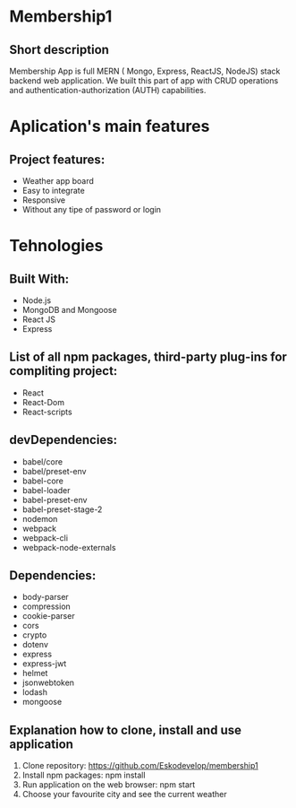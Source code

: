 # Membership1
## Short description

Membership App is full MERN ( Mongo, Express, ReactJS, NodeJS) stack backend web application. We built this part of app with CRUD operations and authentication-authorization (AUTH) capabilities.

# Aplication's main features
## Project features:

* Weather app board
* Easy to integrate
* Responsive
* Without any tipe of password or login

# Tehnologies
## Built With:

* Node.js
* MongoDB and Mongoose
* React JS
* Express

## List of all npm packages, third-party plug-ins for compliting project:
* React
* React-Dom
* React-scripts

## devDependencies:
* babel/core
* babel/preset-env
* babel-core
* babel-loader
* babel-preset-env
* babel-preset-stage-2
* nodemon
* webpack
* webpack-cli
* webpack-node-externals

## Dependencies:
* body-parser
* compression
* cookie-parser
* cors
* crypto
* dotenv
* express
* express-jwt
* helmet
* jsonwebtoken
* lodash
* mongoose

## Explanation how to clone, install and use application
1. Clone repository: https://github.com/Eskodevelop/membership1
2. Install npm packages: npm install
3. Run application on the web browser: npm start
4. Choose your favourite city and see the current weather
